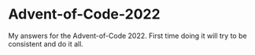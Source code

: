 # Advent-of-Code-2022

My answers for the Advent-of-Code 2022. First time doing it will try to be consistent and do it all.
